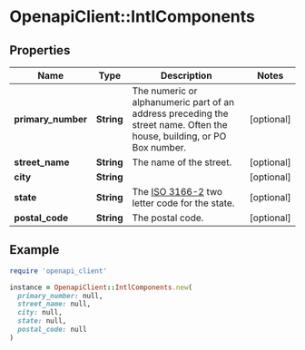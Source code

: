 # OpenapiClient::IntlComponents

## Properties

| Name | Type | Description | Notes |
| ---- | ---- | ----------- | ----- |
| **primary_number** | **String** | The numeric or alphanumeric part of an address preceding the street name. Often the house, building, or PO Box number. | [optional] |
| **street_name** | **String** | The name of the street. | [optional] |
| **city** | **String** |  | [optional] |
| **state** | **String** | The [ISO 3166-2](https://en.wikipedia.org/wiki/ISO_3166-2) two letter code for the state.  | [optional] |
| **postal_code** | **String** | The postal code. | [optional] |

## Example

```ruby
require 'openapi_client'

instance = OpenapiClient::IntlComponents.new(
  primary_number: null,
  street_name: null,
  city: null,
  state: null,
  postal_code: null
)
```

